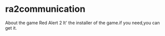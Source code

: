 # ra2communication
About the game Red Alert 2
It' the installer of the game.if you need,you can get it.
